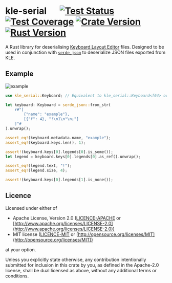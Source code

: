 # kle-serial &emsp; [![Test Status]][actions] [![Test Coverage]][codecov] [![Crate Version]][crates] [![Rust Version]][crates]

[test status]: https://img.shields.io/github/actions/workflow/status/staticintlucas/kle-serial-rs/test.yml?branch=main&label=tests&style=flat-square
[test coverage]: https://img.shields.io/codecov/c/gh/staticintlucas/kle-serial-rs?style=flat-square
[crate version]: https://img.shields.io/crates/v/kle-serial?style=flat-square
[rust version]: https://img.shields.io/badge/rust-1.63%2B-informational?style=flat-square

[actions]: https://github.com/staticintlucas/kle-serial-rs/actions?query=branch%3Amain
[codecov]: https://app.codecov.io/github/staticintlucas/kle-serial-rs
[crates]: https://crates.io/crates/kle-serial

<!-- cargo-rdme start -->

A Rust library for deserialising [Keyboard Layout Editor] files. Designed to be used in
conjunction with [`serde_json`] to deserialize JSON files exported from KLE.

## Example

![example]

```rust
use kle_serial::Keyboard; // Equivalent to kle_serial::Keyboard<f64> or kle_serial::f64::Keyboard

let keyboard: Keyboard = serde_json::from_str(
    r#"[
        {"name": "example"},
        [{"f": 4}, "!\n1\n¹\n¡"]
    ]"#
).unwrap();

assert_eq!(keyboard.metadata.name, "example");
assert_eq!(keyboard.keys.len(), 1);

assert!(keyboard.keys[0].legends[0].is_some());
let legend = keyboard.keys[0].legends[0].as_ref().unwrap();

assert_eq!(legend.text, "!");
assert_eq!(legend.size, 4);

assert!(keyboard.keys[0].legends[1].is_none());
```

[Keyboard Layout Editor]: http://www.keyboard-layout-editor.com/
[`serde_json`]: https://crates.io/crates/serde_json
[example]: https://raw.githubusercontent.com/staticintlucas/kle-serial-rs/main/doc/example.png

<!-- cargo-rdme end -->

## Licence

Licensed under either of

* Apache License, Version 2.0 ([LICENCE-APACHE](LICENCE-APACHE) or [http://www.apache.org/licenses/LICENSE-2.0](http://www.apache.org/licenses/LICENSE-2.0))
* MIT license ([LICENCE-MIT](LICENCE-MIT) or [http://opensource.org/licenses/MIT](http://opensource.org/licenses/MIT))

at your option.

Unless you explicitly state otherwise, any contribution intentionally submitted for inclusion in
this crate by you, as defined in the Apache-2.0 license, shall be dual licensed as above, without
any additional terms or conditions.
